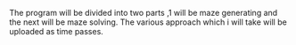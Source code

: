 The program will be divided into two parts ,1 will be maze generating and the next will be maze solving.
The various approach which i will take will be uploaded as time passes.
